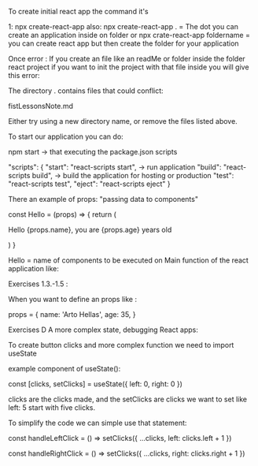 To create initial react app the command it's

1: npx create-react-app
also: 
npx create-react-app .  = The dot you can create an application inside on folder 
or
npx crate-react-app foldername  =  you can create react app but then create the folder for your application 


Once error :
If you create an file like an readMe or folder inside the folder react project 
if you want to init the project with that file inside 
you will give this error: 

The directory . contains files that could conflict:

  fistLessonsNote.md 

Either try using a new directory name, or remove the files listed above.


To start our application you can do: 

npm start -> that executing the package.json scripts

  "scripts": {
    "start": "react-scripts start", -> run application 
    "build": "react-scripts build", -> build the application for hosting or production 
    "test": "react-scripts test", 
    "eject": "react-scripts eject"
  }



There an example of props: "passing data to components"

const Hello = (props) => {
  return (
    <div>
      <p>Hello {props.name}, you are {props.age} years old</p>
    </div>
  )
}

Hello = name of components to be executed on Main function of the react application like:   <Hello name="Example" age="12" />

Exercises 1.3.-1.5 :

When you want to define an props like :

props = {
  name: 'Arto Hellas',
  age: 35,
}


Exercises D A more complex state, debugging React apps:


To create button clicks and more complex function we need to import useState


example component of useState():
  
  const [clicks, setClicks] = useState({
    left: 0,
    right: 0
  })

  clicks are the clicks made, and the setClicks are clicks we want to set like left: 5 start with five clicks.

  To simplify the code we can simple use that statement:

  const handleLeftClick = () => setClicks({ ...clicks, left: clicks.left + 1 })

  const handleRightClick = () => setClicks({ ...clicks, right: clicks.right + 1 })

